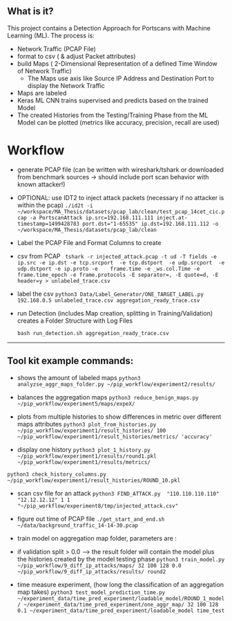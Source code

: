 ## What is it?
This project contains a Detection Approach for Portscans with Machine Learning (ML). The process is:

- Network Traffic (PCAP File)
- format to csv ( & adjust Packet attributes)
- build Maps ( 2-Dimensional Representation of a defined Time Window of Network Traffic)
    - The Maps use axis like Source IP Address and Destination Port to display the Network Traffic
- Maps are labeled
- Keras ML CNN trains supervised and predicts based on the trained Model
- The created Histories from the Testing/Training Phase from the ML Model can be plotted (metrics like accuracy, precision, recall are used)

# Workflow

- generate  PCAP file
(can be written with wireshark/tshark or downloaded from benchmark sources -> should include port scan behavior with known attacker!)

- OPTIONAL: use IDT2 to inject attack packets (necessary if no attacker is within the pcap)
```./id2t -i ~/workspace/MA_Thesis/datasets/pcap_lab/clean/test_pcap_14cet_cic.pcap -a PortscanAttack ip.src=192.168.111.111 inject.at-timestamp=1499428783 port.dst="1-65535" ip.dst=192.168.111.112 -o ~/workspace/MA_Thesis/datasets/pcap_lab/clean```

-  Label the PCAP File and Format Columns to create 

 - csv from PCAP 
   ``` tshark -r injected_attack.pcap -t ud -T fields -e ip.src -e ip.dst -e tcp.srcport  -e tcp.dstport  -e udp.srcport  -e udp.dstport -e ip.proto -e    frame.time -e _ws.col.Time -e frame.time_epoch -e frame.protocols -E separator=, -E quote=d, -E header=y > unlabeled_trace.csv```
   
 - label the csv 
    ```python3 Data/Label_Generator/ONE_TARGET_LABEL.py 192.168.0.5 unlabeled_trace.csv aggregation_ready_trace.csv```



- run Detection (includes Map creation, splitting in Training/Validation) creates a Folder Structure with Log Files

    ```bash run_detection.sh aggregation_ready_trace.csv```



--------------------------------------------------------------

## Tool kit example commands:

- shows the amount of labeled maps
```python3 analyzse_aggr_maps_folder.py ~/pip_workflow/experiment2/results/```

- balances the aggregation maps
```python3 reduce_benign_maps.py ~/pip_workflow/experiment5/maps/expeX/```

- plots from multiple histories to show differences in metric over different maps attributes
```python3 plot_from_histories.py ~/pip_workflow/experiment1/result_histories/ 100 ~/pip_workflow/experiment1/result_histories/metrics/ 'accuracy'```

- display one history
```python3 plot_1_history.py ~/pip_workflow/experiment1/results/round1.pkl ~/pip_workflow/experiment1/results/metrics/```

```python3 check_history_columns.py ~/pip_workflow/experiment1/result_histories/ROUND_10.pkl ```

- scan csv file for an attack
```python3 FIND_ATTACK.py  "110.110.110.110" "12.12.12.12" 1 1 "~/pip_workflow/experiment8/tmp/injected_attack.csv" ```

- figure out time of PCAP file
```./get_start_and_end.sh ~/data/background_traffic_14-14-30.pcap```

- train model on aggregation map folder, parameters are : <folder location> <dimensions of maps> <epochs> <batchsize> <validation split> <outputPath> <name>
    
- if validation split > 0.0 --> the result folder will contain the model plus the histories created by the model testing phase
```python3 train_model.py ~/pip_workflow/9_diff_ip_attacks/maps/ 32 100 128 0.0 ~/pip_workflow/9_diff_ip_attacks/results/ round2```

- time measure experiment, (how long the classification of an aggregation map takes)
```python3 test_model_prediction_time.py ~/experiment_data/time_pred_experiment/loadable_model/ROUND_1_model/ ~/experiment_data/time_pred_experiment/one_aggr_map/ 32 100 128 0.1 ~/experiment_data/time_pred_experiment/loadable_model time_test```




